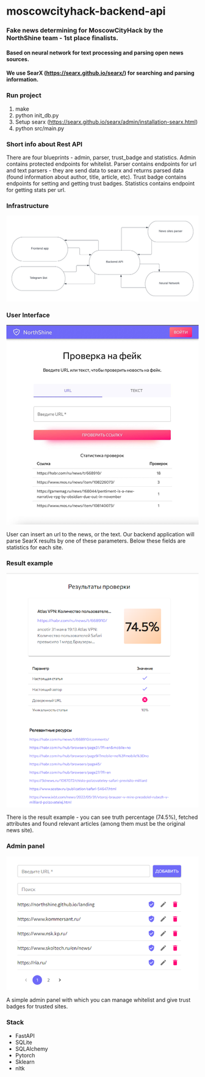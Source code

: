 # moscowcityhack-backend-api
### Fake news determining for MoscowCityHack by the NorthShine team - 1st place finalists.
#### Based on neural network for text processing and parsing open news sources.
#### We use SearX (https://searx.github.io/searx/) for searching and parsing information.

### Run project

1. make
2. python init_db.py
3. Setup searx (https://searx.github.io/searx/admin/installation-searx.html)
4. python src/main.py


### Short info about Rest API

There are four blueprints - admin, parser, trust_badge and statistics. 
Admin contains protected endpoints for whitelist. 
Parser contains endpoints for url and text parsers - they are send data to searx and returns parsed data (found information about author, title, article, etc).
Trust badge contains endpoints for setting and getting trust badges.
Statistics contains endpoint for getting stats per url.


### Infrastructure 

![project map](images/map.png)


### User Interface

![ui](images/1.jpg)

User can insert an url to the news, or the text. Our backend application will parse SearX results by one of these parameters. Below these fields are statistics for each site.


### Result example


![result_example](images/2.png)

There is the result example - you can see truth percentage (74.5%), fetched attributes and found relevant articles (among them must be the original news site). 


### Admin panel

![admin](images/3.png)

A simple admin panel with which you can manage whitelist and give trust badges for trusted sites.


### Stack

- FastAPI
- SQLite
- SQLAlchemy
- Pytorch
- Sklearn
- nltk
